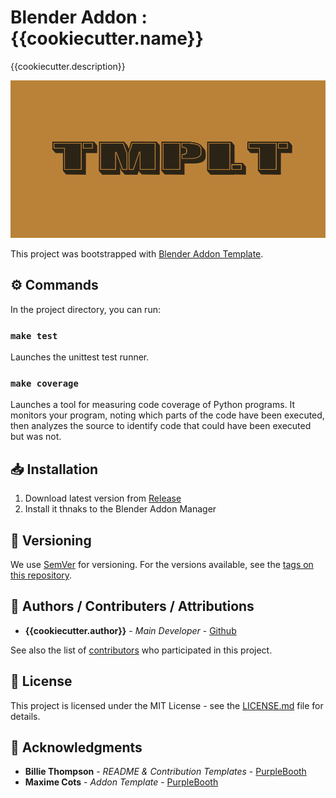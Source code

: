 # Blender Addon : {{cookiecutter.name}}

{{cookiecutter.description}}

![Demo](.media/header.png)

This project was bootstrapped with [Blender Addon Template](git@github.com:kitchen-production/blender-addon-template.git).

## ⚙️ Commands

In the project directory, you can run:

### `make test`

Launches the unittest test runner.

### `make coverage`

Launches a tool for measuring code coverage of Python programs. It monitors your program, noting which parts of the code have been executed, then analyzes the source to identify code that could have been executed but was not.

## 📥 Installation

1. Download latest version from [Release](https://github.com/{{cookiecutter.author}}/{{cookiecutter.repository_name}}/releases)
2. Install it thnaks to the Blender Addon Manager

## 🔢 Versioning

We use [SemVer](http://semver.org/) for versioning. For the versions available, see the [tags on this repository](https://github.com/{{cookiecutter.author}}/{{cookiecutter.repository_name}}/tags).

## 🤹 Authors / Contributers / Attributions

* **{{cookiecutter.author}}** - *Main Developer* - [Github](https://github.com/{{cookiecutter.author}}/)

See also the list of [contributors](https://github.com/{{cookiecutter.author}}/{{cookiecutter.repository_name}}/contributors) who participated in this project.

## 📃 License

This project is licensed under the MIT License - see the [LICENSE.md](LICENSE) file for details.

## 👏 Acknowledgments

* **Billie Thompson** - *README & Contribution Templates* - [PurpleBooth](https://github.com/PurpleBooth)
* **Maxime Cots** - *Addon Template* - [PurpleBooth](https://github.com/Ni-g-3l)
